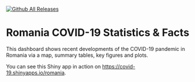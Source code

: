 [![Github All Releases](https://img.shields.io/github/downloads/alexdum/covid19-romania/total)]()

# Romania COVID-19 Statistics & Facts 

This dashboard shows recent developments of the COVID-19 pandemic in Romania via a map, summary tables, key figures and plots.

You can see this Shiny app in action on https://covid-19.shinyapps.io/romania.

